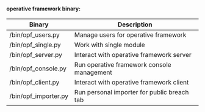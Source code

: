 #### operative framework binary:


| Binary | Description |
| --- | --- |
| /bin/opf_users.py |  Manage users for operative framework  |
| /bin/opf_single.py | Work with single module |
| /bin/opf_server.py | Interact with operative framework server |
| /bin/opf_console.py | Run operative framework console management |
| /bin/opf_client.py | Interact with operative framework client |
| /bin/opf_importer.py | Run personal importer for public breach tab |

